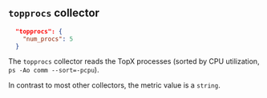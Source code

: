 <!--
---
title: TopProcs collector
description: Collect infos about most CPU-consuming processes
categories: [cc-metric-collector]
tags: ['Admin']
weight: 2
hugo_path: docs/reference/cc-metric-collector/collectors/topprocs.md
---
-->



## `topprocs` collector

```json
  "topprocs": {
    "num_procs": 5
  }
```

The `topprocs` collector reads the TopX processes (sorted by CPU utilization, `ps -Ao comm --sort=-pcpu`). 

In contrast to most other collectors, the metric value is a `string`.



